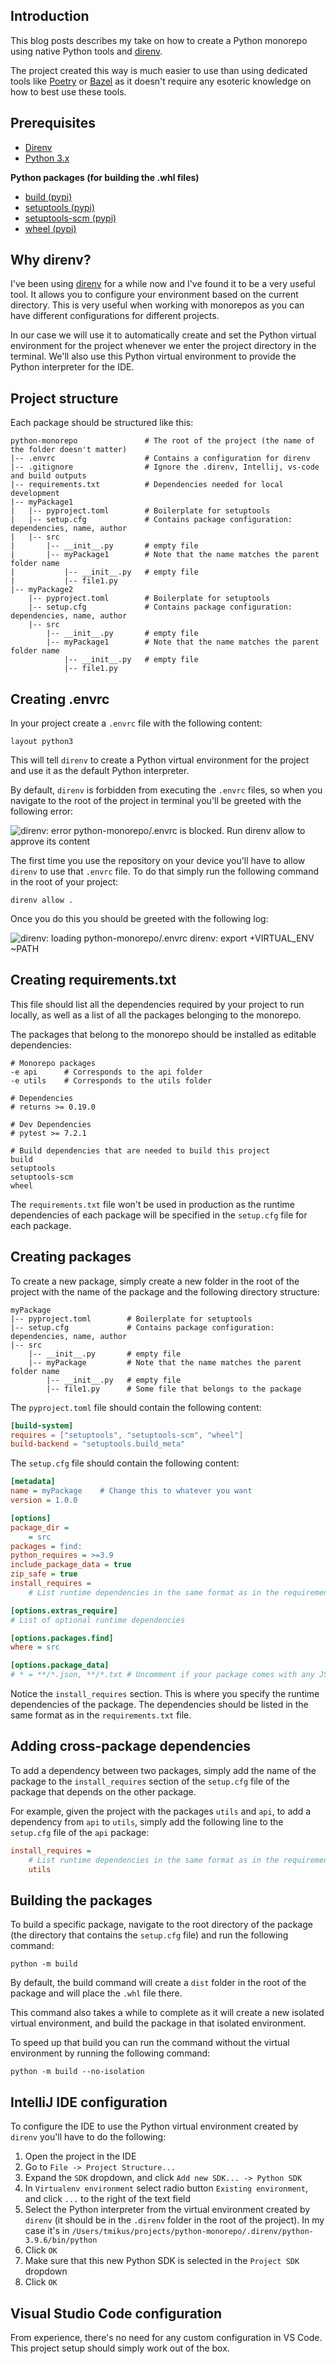 ## Introduction

This blog posts describes my take on how to create a Python monorepo using native Python tools and [direnv](https://direnv.net/).

The project created this way is much easier to use than using dedicated tools like [Poetry](https://python-poetry.org/) or [Bazel](https://bazel.build/) as it doesn't require any esoteric knowledge on how to best use these tools.

## Prerequisites

- [Direnv](https://direnv.net/)
- [Python 3.x](https://www.python.org/downloads/)

**Python packages (for building the .whl files)**
- [build (pypi)](https://pypi.org/project/build/)
- [setuptools (pypi)](https://pypi.org/project/setuptools/)
- [setuptools-scm (pypi)](https://pypi.org/project/setuptools-scm/)
- [wheel (pypi)](https://pypi.org/project/wheel/)

## Why direnv?

I've been using [direnv](https://direnv.net/) for a while now and I've found it to be a very useful tool. It allows you to configure your environment based on the current directory. This is very useful when working with monorepos as you can have different configurations for different projects.

In our case we will use it to automatically create and set the Python virtual environment for the project whenever we enter the project directory in the terminal. We'll also use this Python virtual environment to provide the Python interpreter for the IDE.

## Project structure

Each package should be structured like this:
```text
python-monorepo               # The root of the project (the name of the folder doesn't matter)
|-- .envrc                    # Contains a configuration for direnv
|-- .gitignore                # Ignore the .direnv, Intellij, vs-code and build outputs
|-- requirements.txt          # Dependencies needed for local development
|-- myPackage1
|   |-- pyproject.toml        # Boilerplate for setuptools
|   |-- setup.cfg             # Contains package configuration: dependencies, name, author
|   |-- src
|       |-- __init__.py       # empty file
|       |-- myPackage1        # Note that the name matches the parent folder name
|           |-- __init__.py   # empty file
|           |-- file1.py
|-- myPackage2
    |-- pyproject.toml        # Boilerplate for setuptools
    |-- setup.cfg             # Contains package configuration: dependencies, name, author
    |-- src
        |-- __init__.py       # empty file
        |-- myPackage1        # Note that the name matches the parent folder name
            |-- __init__.py   # empty file
            |-- file1.py
```

## Creating .envrc

In your project create a `.envrc` file with the following content:
```text
layout python3
```

This will tell `direnv` to create a Python virtual environment for the project and use it as the default Python interpreter.

By default, `direnv` is forbidden from executing the `.envrc` files, so when you navigate to the root of the project in terminal you'll be greeted with the following error:

![direnv: error python-monorepo/.envrc is blocked. Run `direnv allow` to approve its content](/assets/posts/2023-02-21-python-monorepo/before_direnv_allow.png)

The first time you use the repository on your device you'll have to allow `direnv` to use that `.envrc` file.
To do that simply run the following command in the root of your project:

```shell
direnv allow .
```

Once you do this you should be greeted with the following log:

![direnv: loading python-monorepo/.envrc
direnv: export +VIRTUAL_ENV ~PATH](assets/posts/2023-02-21-python-monorepo/after_direnv_allow.png)


## Creating requirements.txt

This file should list all the dependencies required by your project to run locally, as well as a list of all the packages
belonging to the monorepo.

The packages that belong to the monorepo should be installed as editable dependencies:

```text
# Monorepo packages
-e api      # Corresponds to the api folder
-e utils    # Corresponds to the utils folder

# Dependencies
# returns >= 0.19.0

# Dev Dependencies
# pytest >= 7.2.1

# Build dependencies that are needed to build this project
build
setuptools
setuptools-scm
wheel
```

The `requirements.txt` file won't be used in production as the runtime dependencies of each package will be specified in the `setup.cfg` file for each package.

## Creating packages

To create a new package, simply create a new folder in the root of the project with the name of the package and the following directory structure:

```text
myPackage
|-- pyproject.toml        # Boilerplate for setuptools
|-- setup.cfg             # Contains package configuration: dependencies, name, author
|-- src
    |-- __init__.py       # empty file
    |-- myPackage         # Note that the name matches the parent folder name
        |-- __init__.py   # empty file
        |-- file1.py      # Some file that belongs to the package
```

The `pyproject.toml` file should contain the following content:

```toml
[build-system]
requires = ["setuptools", "setuptools-scm", "wheel"]
build-backend = "setuptools.build_meta"
```

The `setup.cfg` file should contain the following content:

```ini
[metadata]
name = myPackage    # Change this to whatever you want
version = 1.0.0

[options]
package_dir =
    = src
packages = find:
python_requires = >=3.9
include_package_data = true
zip_safe = true
install_requires =
    # List runtime dependencies in the same format as in the requirements.txt file

[options.extras_require]
# List of optional runtime dependencies

[options.packages.find]
where = src

[options.package_data]
# * = **/*.json, **/*.txt # Uncomment if your package comes with any JSON or TXT files you'd like to bundle
```

Notice the `install_requires` section. This is where you specify the runtime dependencies of the package. The dependencies should be listed in the same format as in the `requirements.txt` file.

## Adding cross-package dependencies

To add a dependency between two packages, simply add the name of the package to the `install_requires` section of the `setup.cfg` file of the package that depends on the other package.

For example, given the project with the packages `utils` and `api`, to add a dependency from `api` to `utils`, simply add the following line to the `setup.cfg` file of the `api` package:

```ini
install_requires =
    # List runtime dependencies in the same format as in the requirements.txt file
    utils
```

## Building the packages

To build a specific package, navigate to the root directory of the package (the directory that contains the `setup.cfg` file) and run the following command:

```shell
python -m build
```

By default, the build command will create a `dist` folder in the root of the package and will place the `.whl` file there.

This command also takes a while to complete as it will create a new isolated virtual environment, and build the package in that isolated environment.

To speed up that build you can run the command without the virtual environment by running the following command:

```shell
python -m build --no-isolation
```

## IntelliJ IDE configuration

To configure the IDE to use the Python virtual environment created by `direnv` you'll have to do the following:

1. Open the project in the IDE
2. Go to `File -> Project Structure...`
3. Expand the `SDK` dropdown, and click `Add new SDK... -> Python SDK`
4. In `Virtualenv environment` select radio button `Existing environment`, and click `...` to the right of the text field
5. Select the Python interpreter from the virtual environment created by `direnv` (it should be in the `.direnv` folder in the root of the project). In my case it's in `/Users/tmikus/projects/python-monorepo/.direnv/python-3.9.6/bin/python`
6. Click `OK`
7. Make sure that this new Python SDK is selected in the `Project SDK` dropdown
8. Click `OK`

## Visual Studio Code configuration

From experience, there's no need for any custom configuration in VS Code. This project setup should simply work out of the box.
